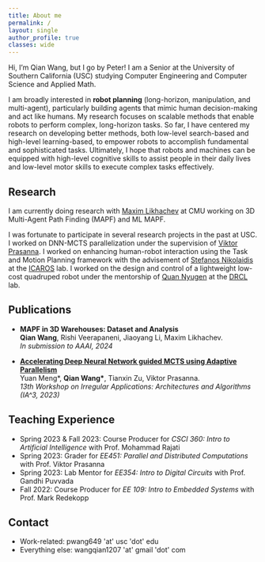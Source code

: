 ```yaml
---
title: About me
permalink: /
layout: single
author_profile: true
classes: wide
---
```


Hi, I’m Qian Wang, but I go by Peter! I am a Senior at the University of Southern California (USC) studying Computer Engineering and Computer Science and Applied Math.

I am broadly interested in **robot planning** (long-horizon, manipulation, and multi-agent), particularly building agents that mimic human decision-making and act like humans. My research focuses on scalable methods that enable robots to perform complex, long-horizon tasks. So far, I have centered my research on developing better methods, both low-level search-based and high-level learning-based, to empower robots to accomplish fundamental and sophisticated tasks. Ultimately, I hope that robots and machines can be equipped with high-level cognitive skills to assist people in their daily lives and low-level motor skills to execute complex tasks effectively.

<!-- ## Bulletin

- Finish the work on *Guided Object Placement Sampling for Efficient Geometric Task-and-Motion Planning* before April 30th.
- Start working on *Multi-Core Acceleration of DNN-guided Tree-Parallel MCTS using Adaptive Parallelism*.
- Continue working on *Enhancing the Performance of DeepReach on High-Dimensional Systems through Activation Function Optimization*.
- Learn deep and multi-agent reinforcement learning.
- Learn Stanford's [CS223A - Introduction to Robotics](https://see.stanford.edu/course/cs223a) class.
- Continue replenishing my [wiki page](myWiki). -->

## Research

I am currently doing research with [Maxim Likhachev](https://www.ri.cmu.edu/ri-faculty/maxim-likhachev/) at CMU working on 3D Multi-Agent Path Finding (MAPF) and ML MAPF. 

I was fortunate to participate in several research projects in the past at USC. I worked on DNN-MCTS parallelization under the supervision of [Viktor Prasanna](https://sites.usc.edu/prasanna/). I worked on enhancing human-robot interaction using the Task and Motion Planning framework with the advisement of [Stefanos Nikolaidis](https://stefanosnikolaidis.net/) at the [ICAROS](http://icaros.usc.edu/) lab. I worked on the design and control of a lightweight low-cost quadruped robot under the mentorship of [Quan Nyugen](https://viterbi.usc.edu/directory/faculty/Nguyen/Quan) at the [DRCL](https://sites.usc.edu/quann/) lab.

## Publications

- **MAPF in 3D Warehouses: Dataset and Analysis** <br>
  **Qian Wang**, Rishi Veerapaneni, Jiaoyang Li, Maxim Likhachev. <br>
  *In submission to AAAI, 2024*

- [**Accelerating Deep Neural Network guided MCTS using Adaptive Parallelism**](https://arxiv.org/pdf/2310.05313.pdf) <br>
  Yuan Meng\*, **Qian Wang\***, Tianxin Zu, Viktor Prasanna. <br>
  *13th Workshop on Irregular Applications: Architectures and Algorithms (IA^3, 2023)*

## Teaching Experience

- Spring 2023 & Fall 2023: Course Producer for *CSCI 360: Intro to Artificial Intelligence* with Prof. Mohammad Rajati
- Spring 2023: Grader for *EE451: Parallel and Distributed Computations* with Prof. Viktor Prasanna
- Spring 2023: Lab Mentor for *EE354: Intro to Digital Circuits* with Prof. Gandhi Puvvada
- Fall 2022: Course Producer for *EE 109: Intro to Embedded Systems* with Prof. Mark Redekopp

<!-- ## Honors and Awards

- [**USC Provost's Research Fellowship**](https://undergrad.usc.edu/experience/research/undergrad_research/) (Spring 2023)
- [**W.V.T. Rusch Undergraduate Engineering Honors Program**](https://viterbiundergrad.usc.edu/ehp/)
- [**Center for Undergraduate Research in Viterbi Engineering (CURVE) Fellowship**](https://viterbiundergrad.usc.edu/research/curve/)
- **Dean's list** from Fall 2020 to Fall 2022
- **Academic Achievement Award** Spring 2021, Fall 2022 -->

<!-- ## Skills

- **+5 yrs**:
  - Python, Java, C/C++, JavaScript, HTML, Git
- **+2 yrs**:
  - MATLAB, LaTeX, R
  - Pytorch, PyBullet, CUDA, ROS, Linux -->

## Contact

- Work-related: pwang649 'at' usc 'dot' edu
- Everything else: wangqian1207 'at' gmail 'dot' com
